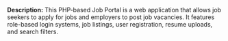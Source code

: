 **Description:**
This PHP-based Job Portal is a web application that allows job seekers to apply for jobs and
employers to post job vacancies. It features role-based login systems, job listings, user registration,
resume uploads, and search filters.


